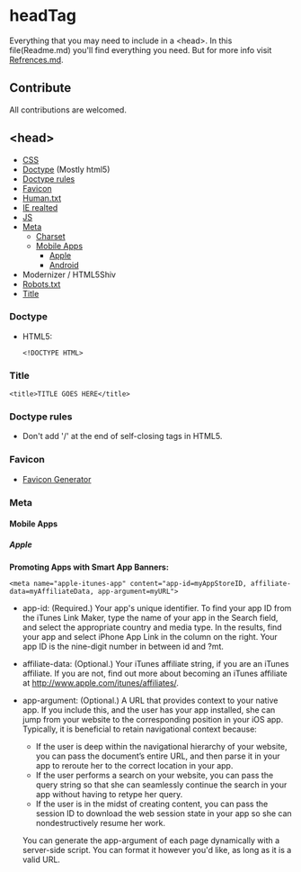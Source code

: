 headTag
===
Everything that you may need to include in a &lt;head>.
In this file(Readme.md) you'll find everything you need. But for more info visit [Refrences.md](/Refrences.md).

Contribute
---
All contributions are welcomed.

&lt;head>
---
+ [CSS](#css)
+ [Doctype](#doctype) (Mostly html5)
+ [Doctype rules](#doctype-rules)
+ [Favicon](#favicon)
+ [Human.txt](#human.txt)
+ [IE realted](#ie-realted)
+ [JS](#js)
+ [Meta](#meta)
    + [Charset](#charset)
    + [Mobile Apps](#mobile-apps)
        + [Apple](#apple)
        + [Android](#android)
+ Modernizer / HTML5Shiv
+ [Robots.txt](#robots.txt)
+ [Title](#title)


### Doctype
+ HTML5:
    ```
    <!DOCTYPE HTML>
    ```

### Title
```
<title>TITLE GOES HERE</title>
```

### Doctype rules
+ Don't add '/' at the end of self-closing tags in HTML5.

### Favicon
+ [Favicon Generator](http://realfavicongenerator.net/)

### Meta

#### Mobile Apps

##### Apple
**Promoting Apps with Smart App Banners:**
```
<meta name="apple-itunes-app" content="app-id=myAppStoreID, affiliate-data=myAffiliateData, app-argument=myURL">
```
+ app-id: (Required.) Your app's unique identifier. To find your app ID from the iTunes Link Maker, type the name of your app in the Search field, and select the appropriate country and media type. In the results, find your app and select iPhone App Link in the column on the right. Your app ID is the nine-digit number in between id and ?mt.
+ affiliate-data: (Optional.) Your iTunes affiliate string, if you are an iTunes affiliate. If you are not, find out more about becoming an iTunes affiliate at http://www.apple.com/itunes/affiliates/.
+ app-argument: (Optional.) A URL that provides context to your native app. If you include this, and the user has your app installed, she can jump from your website to the corresponding position in your iOS app. Typically, it is beneficial to retain navigational context because:
    + If the user is deep within the navigational hierarchy of your website, you can pass the document’s entire URL, and then parse it in your app to reroute her to the correct location in your app.
    + If the user performs a search on your website, you can pass the query string so that she can seamlessly continue the search in your app without having to retype her query.
    + If the user is in the midst of creating content, you can pass the session ID to download the web session state in your app so she can nondestructively resume her work.

    You can generate the app-argument of each page dynamically with a server-side script. You can format it however you'd like, as long as it is a valid URL.
